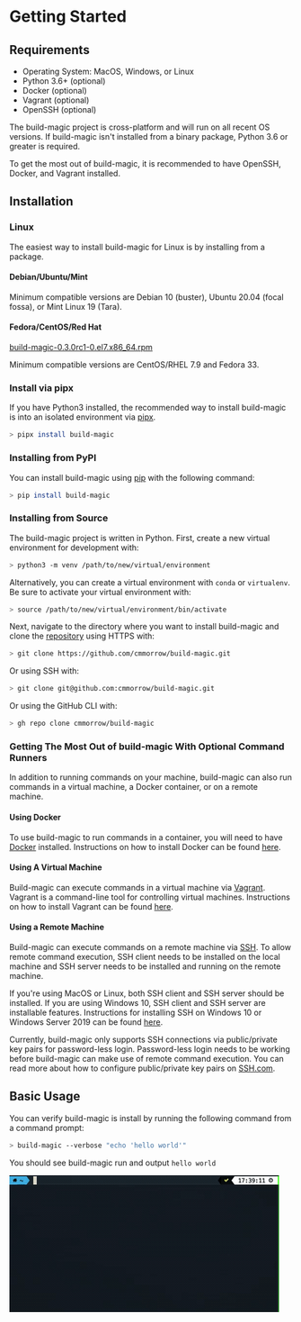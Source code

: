 # Getting Started

## Requirements

* Operating System: MacOS, Windows, or Linux
* Python 3.6+ (optional)
* Docker (optional)
* Vagrant (optional)
* OpenSSH (optional)

The build-magic project is cross-platform and will run on all recent OS versions. If build-magic isn't installed from a binary package, Python 3.6 or greater is required.

To get the most out of build-magic, it is recommended to have OpenSSH, Docker, and Vagrant installed.

## Installation

### Linux

The easiest way to install build-magic for Linux is by installing from a package.

#### Debian/Ubuntu/Mint

<!-- [build-magic-0.3.0_amd64.deb](https://github.com/cmmorrow/build-magic/releases/download/v0.3.0/build_magic-0.3.0_amd64.deb) -->

Minimum compatible versions are Debian 10 (buster), Ubuntu 20.04 (focal fossa), or Mint Linux 19 (Tara).

#### Fedora/CentOS/Red Hat

[build-magic-0.3.0rc1-0.el7.x86_64.rpm](https://github.com/cmmorrow/build-magic/releases/download/v0.3.0rc1/build-magic-0.3.0rc1-0.el7.x86_64.rpm)

Minimum compatible versions are CentOS/RHEL 7.9 and Fedora 33.

### Install via pipx

If you have Python3 installed, the recommended way to install build-magic is into an isolated environment via [pipx](https://pypa.github.io/pipx/).

```bash
> pipx install build-magic
```

### Installing from PyPI

You can install build-magic using [pip](http://pip-installer.org/) with the following command:

```bash
> pip install build-magic
```

### Installing from Source

The build-magic project is written in Python. First, create a new virtual environment for development with:

```bash
> python3 -m venv /path/to/new/virtual/environment
```

Alternatively, you can create a virtual environment with `conda` or `virtualenv`. Be sure to activate your virtual environment with:

```bash
> source /path/to/new/virtual/environment/bin/activate
```

Next, navigate to the directory where you want to install build-magic and clone the [repository](https://github.com/cmmorrow/build-magic) using HTTPS with:

```bash
> git clone https://github.com/cmmorrow/build-magic.git
```

Or using SSH with:

```bash
> git clone git@github.com:cmmorrow/build-magic.git
```

Or using the GitHub CLI with:

```bash
> gh repo clone cmmorrow/build-magic
```

### Getting The Most Out of build-magic With Optional Command Runners

In addition to running commands on your machine, build-magic can also run commands in a virtual machine, a Docker container, or on a remote machine.

#### Using Docker

To use build-magic to run commands in a container, you will need to have [Docker](https://www.docker.com/) installed. Instructions on how to install Docker can be found [here](https://docs.docker.com/get-docker/).

#### Using A Virtual Machine

Build-magic can execute commands in a virtual machine via [Vagrant](https://www.vagrantup.com/). Vagrant is a command-line tool for controlling virtual machines. Instructions on how to install Vagrant can be found [here](https://www.vagrantup.com/docs/installation).

#### Using a Remote Machine

Build-magic can execute commands on a remote machine via [SSH](https://www.openssh.com/). To allow remote command execution, SSH client needs to be installed on the local machine and SSH server needs to be installed and running on the remote machine.

If you're using MacOS or Linux, both SSH client and SSH server should be installed. If you are using Windows 10, SSH client and SSH server are installable features. Instructions for installing SSH on Windows 10 or Windows Server 2019 can be found [here](https://docs.microsoft.com/en-us/windows-server/administration/openssh/openssh_install_firstuse).

Currently, build-magic only supports SSH connections via public/private key pairs for password-less login. Password-less login needs to be working before build-magic can make use of remote command execution. You can read more about how to configure public/private key pairs on [SSH.com](https://www.ssh.com/ssh/key/).

## Basic Usage

You can verify build-magic is install by running the following command from a command prompt:

```bash
> build-magic --verbose "echo 'hello world'"
```

You should see build-magic run and output `hello world`

![build-magic](build-magic.gif)
